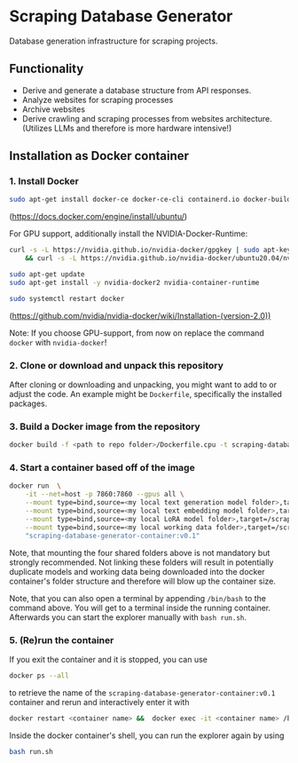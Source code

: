# Scraping Database Generator
Database generation infrastructure for scraping projects. 

## Functionality
- Derive and generate a database structure from API responses.
- Analyze websites for scraping processes
- Archive websites
- Derive crawling and scraping processes from websites architecture. (Utilizes LLMs and therefore is more hardware intensive!)

## Installation as Docker container
### 1. Install Docker
```sh
sudo apt-get install docker-ce docker-ce-cli containerd.io docker-buildx-plugin docker-compose-plugin
```
(https://docs.docker.com/engine/install/ubuntu/)

For GPU support, additionally install the NVIDIA-Docker-Runtime:
```sh
curl -s -L https://nvidia.github.io/nvidia-docker/gpgkey | sudo apt-key add - \
    && curl -s -L https://nvidia.github.io/nvidia-docker/ubuntu20.04/nvidia-docker.list | sudo tee /etc/apt/sources.list.d/nvidia-docker.list

sudo apt-get update
sudo apt-get install -y nvidia-docker2 nvidia-container-runtime

sudo systemctl restart docker
```
(https://github.com/nvidia/nvidia-docker/wiki/Installation-(version-2.0))

Note: If you choose GPU-support, from now on replace the command `docker` with `nvidia-docker`!

### 2. Clone or download and unpack this repository

After cloning or downloading and unpacking, you might want to add to or adjust the code. An example might be `Dockerfile`, specifically the installed packages.

### 3. Build a Docker image from the repository

```sh
docker build -f <path to repo folder>/Dockerfile.cpu -t scraping-database-generator-container:v0.1
```
### 4. Start a container based off of the image
```sh
docker run  \
    -it --net=host -p 7860:7860 --gpus all \
    --mount type=bind,source=<my local text generation model folder>,target=/scraping-database-generator-container/machine_learning_models/GENERATION_MODELS \
    --mount type=bind,source=<my local text embedding model folder>,target=/scraping-database-generator-container/machine_learning_models/EMBEDDING_MODELS \
    --mount type=bind,source=<my local LoRA model folder>,target=/scraping-database-generator-container/machine_learning_models/LORAS \
    --mount type=bind,source=<my local working data folder>,target=/scraping-database-generator-container/data \
    "scraping-database-generator-container:v0.1"
```
Note, that mounting the four shared folders above is not mandatory but strongly recommended. Not linking these folders will result in potentially duplicate models and working data being downloaded into the docker container's folder structure and therefore will blow up the container size.

Note, that you can also open a terminal by appending `/bin/bash` to the command above. You will get to a terminal inside the running container. Afterwards you can start the explorer manually with `bash run.sh`.

### 5. (Re)run the container
If you exit the container and it is stopped, you can use 
```sh
docker ps --all
```
to retrieve the name of the `scraping-database-generator-container:v0.1` container and rerun and interactively enter it with
```sh
docker restart <container name> &&  docker exec -it <container name> /bin/bash
```
Inside the docker container's shell, you can run the explorer again by using 
```sh
bash run.sh
```
